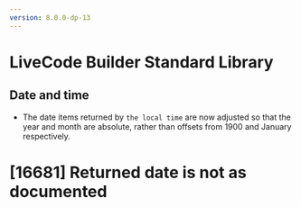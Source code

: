 ```yaml
---
version: 8.0.0-dp-13
---
```

# LiveCode Builder Standard Library

## Date and time

* The date items returned by `the local time` are now adjusted so that
  the year and month are absolute, rather than offsets from 1900 and
  January respectively.

# [16681] Returned date is not as documented
